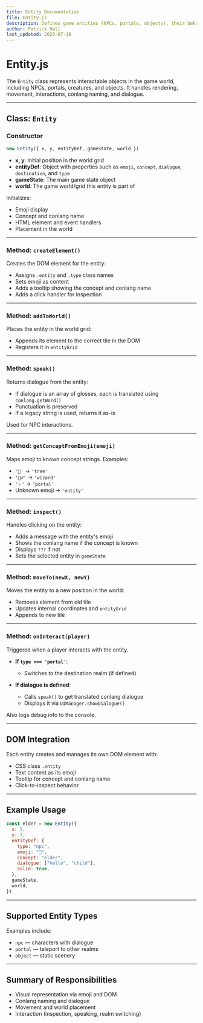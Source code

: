 ```yaml
---
title: Entity Documentation
file: Entity.js
description: Defines game entities (NPCs, portals, objects), their behaviors, and interactions
author: Patrick Hall
last_updated: 2025-07-10
---
```


# Entity.js

The `Entity` class represents interactable objects in the game world, including
NPCs, portals, creatures, and objects. It handles rendering, movement,
interactions, conlang naming, and dialogue.

---

## Class: `Entity`

### Constructor

```js
new Entity({ x, y, entityDef, gameState, world })
```

- **x, y**: Initial position in the world grid
- **entityDef**: Object with properties such as `emoji`, `concept`, `dialogue`,
  `destination`, and `type`
- **gameState**: The main game state object
- **world**: The game world/grid this entity is part of

Initializes:

- Emoji display
- Concept and conlang name
- HTML element and event handlers
- Placement in the world

---

### Method: `createElement()`

Creates the DOM element for the entity:

- Assigns `.entity` and `.type` class names
- Sets emoji as content
- Adds a tooltip showing the concept and conlang name
- Adds a click handler for inspection

---

### Method: `addToWorld()`

Places the entity in the world grid:

- Appends its element to the correct tile in the DOM
- Registers it in `entityGrid`

---

### Method: `speak()`

Returns dialogue from the entity:

- If dialogue is an array of glosses, each is translated using
  `conlang.getWord()`
- Punctuation is preserved
- If a legacy string is used, returns it as-is

Used for NPC interactions.

---

### Method: `getConceptFromEmoji(emoji)`

Maps emoji to known concept strings. Examples:

- `'🌲'` → `'tree'`
- `'🧙‍♂️'` → `'wizard'`
- `'✨'` → `'portal'`
- Unknown emoji → `'entity'`

---

### Method: `inspect()`

Handles clicking on the entity:

- Adds a message with the entity's emoji
- Shows the conlang name if the concept is known
- Displays `???` if not
- Sets the selected entity in `gameState`

---

### Method: `moveTo(newX, newY)`

Moves the entity to a new position in the world:

- Removes element from old tile
- Updates internal coordinates and `entityGrid`
- Appends to new tile

---

### Method: `onInteract(player)`

Triggered when a player interacts with the entity.

- **If `type === 'portal'`**:

  - Switches to the destination realm (if defined)
- **If dialogue is defined**:

  - Calls `speak()` to get translated conlang dialogue
  - Displays it via `UIManager.showDialogue()`

Also logs debug info to the console.

---

## DOM Integration

Each entity creates and manages its own DOM element with:

- CSS class `.entity`
- Text content as its emoji
- Tooltip for concept and conlang name
- Click-to-inspect behavior

---

## Example Usage

```js
const elder = new Entity({
  x: 5,
  y: 7,
  entityDef: {
    type: "npc",
    emoji: "👴",
    concept: "elder",
    dialogue: ["hello", "child"],
    solid: true,
  },
  gameState,
  world,
})
```

---

## Supported Entity Types

Examples include:

- `npc` — characters with dialogue
- `portal` — teleport to other realms
- `object` — static scenery

---

## Summary of Responsibilities

- Visual representation via emoji and DOM
- Conlang naming and dialogue
- Movement and world placement
- Interaction (inspection, speaking, realm switching)

